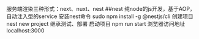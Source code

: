 服务端渲染三种形式：next、nuxt、nest
##nest
    纯node的js开发，基于AOP，自动注入型的service
    安装nest命令
        sudo npm install -g @nestjs/cli
    创建项目
        nest new project
            继承测试、部署
    启动项目
        npm run start
    浏览器访问地址
        localhost:3000